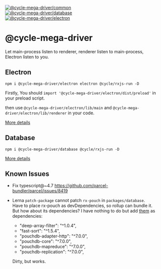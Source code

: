 <!-- BADGES -->
[![@cycle-mega-driver/common](https://img.shields.io/npm/v/@cycle-mega-driver/common.svg?style=flat-square&label=%40cycle-mega-driver%2Fcommon)](https://www.npmjs.com/package/@cycle-mega-driver/common)  
[![@cycle-mega-driver/database](https://img.shields.io/npm/v/@cycle-mega-driver/database.svg?style=flat-square&label=%40cycle-mega-driver%2Fdatabase)](https://www.npmjs.com/package/@cycle-mega-driver/database)  
[![@cycle-mega-driver/electron](https://img.shields.io/npm/v/@cycle-mega-driver/electron.svg?style=flat-square&label=%40cycle-mega-driver%2Felectron)](https://www.npmjs.com/package/@cycle-mega-driver/electron)
<!-- BADGES END -->

# @cycle-mega-driver

Let main-process listen to renderer, renderer listen to main-process, Electron listen to you.

## Electron

```shell
npm i @cycle-mega-driver/electron electron @cycle/rxjs-run -D
```

Firstly, You should `import '@cycle-mega-driver/electron/dist/preload'` in your preload script.

then use `@cycle-mega-driver/electron/lib/main` and `@cycle-mega-driver/electron/lib/renderer` in your code.

[More details](./packages/electron/README.md)

## Database
```shell
npm i @cycle-mega-driver/database @cycle/rxjs-run -D
```
[More details](./packages/database/README.md)
## Known Issues

- Fix typescript@~4.7
  https://github.com/parcel-bundler/parcel/issues/8419
- Lerna `patch-package` cannot patch `rx-pouch` in `packages/database`.  
  Have to place rx-pouch as devDependencies, so rollup can bundle it.
  But how about its dependencies?
  I have nothing to do but add [them](https://github.com/pablomaurer/RxPouch/blob/31f412a2ec4b8727b6977ef4d39afeee4c00ab8b/package.json#L52-L57) as dependencies:
  - "deep-array-filter": "^1.0.4",
  - "fast-sort": "^1.5.4",
  - "pouchdb-adapter-http": "^7.0.0",
  - "pouchdb-core": "^7.0.0",
  - "pouchdb-mapreduce": "^7.0.0",
  - "pouchdb-replication": "^7.0.0",
  
  Dirty, but works.
